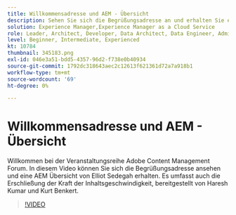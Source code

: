 ```yaml
---
title: Willkommensadresse und AEM - Übersicht
description: Sehen Sie sich die Begrüßungsadresse an und erhalten Sie eine AEM Übersicht, die das Entsperren der Geschwindigkeit von Inhalten abdeckt.
solution: Experience Manager,Experience Manager as a Cloud Service
role: Leader, Architect, Developer, Data Architect, Data Engineer, Admin, User
level: Beginner, Intermediate, Experienced
kt: 10784
thumbnail: 345183.png
exl-id: 046e3a51-bdd5-4357-96d2-f738e0b40934
source-git-commit: 1792dc318643aec2c12613f621361d72a7a918b1
workflow-type: tm+mt
source-wordcount: '69'
ht-degree: 0%

---
```


# Willkommensadresse und AEM - Übersicht

Willkommen bei der Veranstaltungsreihe Adobe Content Management Forum. In diesem Video können Sie sich die Begrüßungsadresse ansehen und eine AEM Übersicht von Elliot Sedegah erhalten. Es umfasst auch die Erschließung der Kraft der Inhaltsgeschwindigkeit, bereitgestellt von Haresh Kumar und Kurt Benkert.

>[!VIDEO](https://video.tv.adobe.com/v/345183/?quality=12&learn=on)
